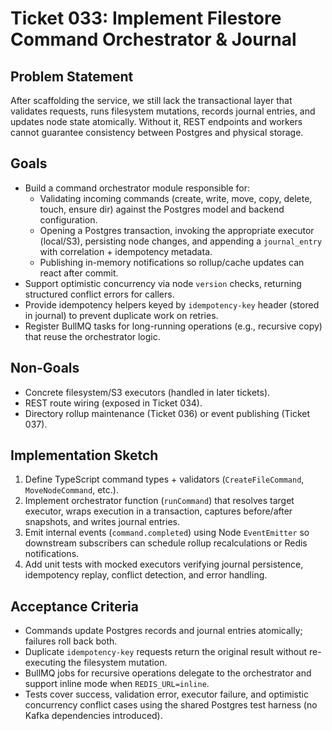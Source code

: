 # Ticket 033: Implement Filestore Command Orchestrator & Journal

## Problem Statement
After scaffolding the service, we still lack the transactional layer that validates requests, runs filesystem mutations, records journal entries, and updates node state atomically. Without it, REST endpoints and workers cannot guarantee consistency between Postgres and physical storage.

## Goals
- Build a command orchestrator module responsible for:
  - Validating incoming commands (create, write, move, copy, delete, touch, ensure dir) against the Postgres model and backend configuration.
  - Opening a Postgres transaction, invoking the appropriate executor (local/S3), persisting node changes, and appending a `journal_entry` with correlation + idempotency metadata.
  - Publishing in-memory notifications so rollup/cache updates can react after commit.
- Support optimistic concurrency via node `version` checks, returning structured conflict errors for callers.
- Provide idempotency helpers keyed by `idempotency-key` header (stored in journal) to prevent duplicate work on retries.
- Register BullMQ tasks for long-running operations (e.g., recursive copy) that reuse the orchestrator logic.

## Non-Goals
- Concrete filesystem/S3 executors (handled in later tickets).
- REST route wiring (exposed in Ticket 034).
- Directory rollup maintenance (Ticket 036) or event publishing (Ticket 037).

## Implementation Sketch
1. Define TypeScript command types + validators (`CreateFileCommand`, `MoveNodeCommand`, etc.).
2. Implement orchestrator function (`runCommand`) that resolves target executor, wraps execution in a transaction, captures before/after snapshots, and writes journal entries.
3. Emit internal events (`command.completed`) using Node `EventEmitter` so downstream subscribers can schedule rollup recalculations or Redis notifications.
4. Add unit tests with mocked executors verifying journal persistence, idempotency replay, conflict detection, and error handling.

## Acceptance Criteria
- Commands update Postgres records and journal entries atomically; failures roll back both.
- Duplicate `idempotency-key` requests return the original result without re-executing the filesystem mutation.
- BullMQ jobs for recursive operations delegate to the orchestrator and support inline mode when `REDIS_URL=inline`.
- Tests cover success, validation error, executor failure, and optimistic concurrency conflict cases using the shared Postgres test harness (no Kafka dependencies introduced).
